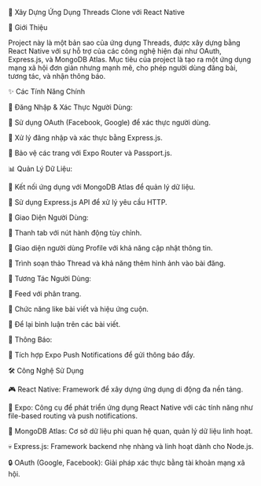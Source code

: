 📱 Xây Dựng Ứng Dụng Threads Clone với React Native

🚀 Giới Thiệu

Project này là một bản sao của ứng dụng Threads, được xây dựng bằng React Native với sự hỗ trợ của các công nghệ hiện đại như OAuth, Express.js, và MongoDB Atlas. Mục tiêu của project là tạo ra một ứng dụng mạng xã hội đơn giản nhưng mạnh mẽ, cho phép người dùng đăng bài, tương tác, và nhận thông báo.

✨ Các Tính Năng Chính

🔑 Đăng Nhập & Xác Thực Người Dùng:

🔹 Sử dụng OAuth (Facebook, Google) để xác thực người dùng.

🔹 Xử lý đăng nhập và xác thực bằng Express.js.

🔹 Bảo vệ các trang với Expo Router và Passport.js.

📊 Quản Lý Dữ Liệu:

🔹 Kết nối ứng dụng với MongoDB Atlas để quản lý dữ liệu.

🔹 Sử dụng Express.js API để xử lý yêu cầu HTTP.

🎨 Giao Diện Người Dùng:

🔹 Thanh tab với nút hành động tùy chỉnh.

🔹 Giao diện người dùng Profile với khả năng cập nhật thông tin.

🔹 Trình soạn thảo Thread và khả năng thêm hình ảnh vào bài đăng.

💬 Tương Tác Người Dùng:

🔹 Feed với phân trang.

🔹 Chức năng like bài viết và hiệu ứng cuộn.

🔹 Để lại bình luận trên các bài viết.

📢 Thông Báo:

🔹 Tích hợp Expo Push Notifications để gửi thông báo đẩy.

🛠 Công Nghệ Sử Dụng

🎮 React Native: Framework để xây dựng ứng dụng di động đa nền tảng.

🚀 Expo: Công cụ để phát triển ứng dụng React Native với các tính năng như file-based routing và push notifications.

💽 MongoDB Atlas: Cơ sở dữ liệu phi quan hệ quan, quản lý dữ liệu linh hoạt.

💀 Express.js: Framework backend nhẹ nhàng và linh hoạt dành cho Node.js.

🔒 OAuth (Google, Facebook): Giải pháp xác thực bằng tài khoản mạng xã hội.
